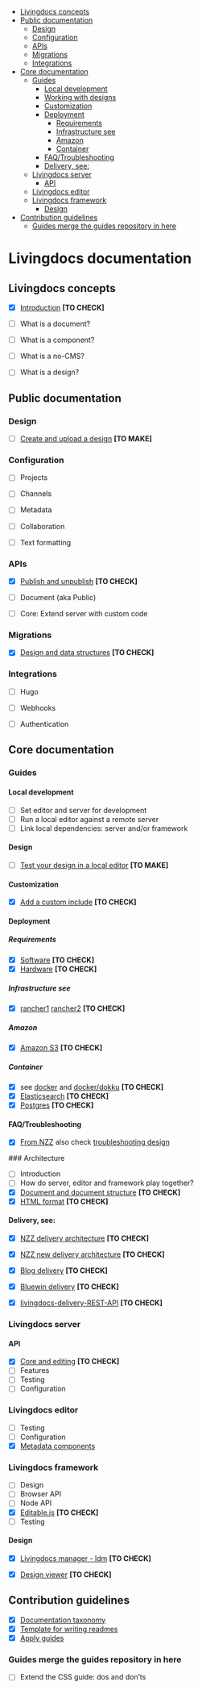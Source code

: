 - [Livingdocs concepts](#livingdocs-concepts)
- [Public documentation](#public-documentation)
  - [Design](#design)
  - [Configuration](#configuration)
  - [APIs](#apis)
  - [Migrations](#migrations)
  - [Integrations](#integrations)
- [Core documentation](#core-documentation)
  - [Guides](#guides)
    - [Local development](#local-development)
    - [Working with designs](#working-with-designs)
    - [Customization](#customization)
    - [Deployment](#deployment)
      - [Requirements](#requirements)
      - [Infrastructure see](#infrastructure-see)
      - [Amazon](#amazon)
      - [Container](#container)
    - [FAQ/Troubleshooting](#faqtroubleshooting)
    - [Delivery, see:](#delivery-see)
  - [Livingdocs server](#livingdocs-server)
    - [API](#api)
  - [Livingdocs editor](#livingdocs-editor)
  - [Livingdocs framework](#livingdocs-framework)
    - [Design](#design-1)
- [Contribution guidelines](#contribution-guidelines)
  - [Guides merge the guides repository in here](#guides-merge-the-guides-repository-in-here)




# Livingdocs documentation




## Livingdocs concepts

- [x] [Introduction](./livingdocs-concepts/introduction.md) **[TO CHECK]**
- [ ] What is a document?
- [ ] What is a component?
- [ ] What is a no-CMS?
- [ ] What is a design?




## Public documentation


### Design

- [ ] [Create and upload a design](./livingdocs-documentation/design)  **[TO MAKE]**


### Configuration

- [ ] Projects
- [ ] Channels
- [ ] Metadata
- [ ] Collaboration
- [ ] Text formatting


### APIs

- [x] [Publish and unpublish](./public-documentation/APIs/publish-plugin.md) **[TO CHECK]**
- [ ] Document (aka Public)
- [ ] Core: Extend server with custom code


### Migrations

- [x] [Design and data structures](./public-documentation/migrations/migrations.md)  **[TO CHECK]**


### Integrations

- [ ] Hugo
- [ ] Webhooks
- [ ] Authentication




## Core documentation


### Guides

#### Local development
- [ ] Set editor and server for development
- [ ] Run a local editor against a remote server
- [ ] Link local dependencies: server and/or framework

#### Design
- [ ] [Test your design in a local editor](./core-documentation/design) **[TO MAKE]**

#### Customization
- [x] [Add a custom include](./core-documentation/customization/add-custom-include.md) **[TO CHECK]**

#### Deployment

##### Requirements
- [x] [Software](./core-documentation/guides/deployment/requirements.md) **[TO CHECK]**
- [x] [Hardware](./core-documentation/guides/deployment/hardware-requirements.md) **[TO CHECK]**

##### Infrastructure see
- [x] [rancher1](https://github.com/upfrontIO/infrastructure) [rancher2](https://github.com/upfrontIO/livingdocs-rancher)  **[TO CHECK]**

##### Amazon
- [x] [Amazon S3](https://github.com/upfrontIO/livingdocs/blob/master/deployment/amazon_s3.md) **[TO CHECK]**

##### Container
- [x] see [docker](https://github.com/upfrontIO/livingdocs-docker) and [docker/dokku](https://github.com/upfrontIO/livingdocs/blob/master/deployment/docker.md) **[TO CHECK]**
- [x] [Elasticsearch](https://github.com/upfrontIO/dockerfile-elasticsearch) **[TO CHECK]**
- [x] [Postgres](https://github.com/upfrontIO/dockerfile-postgres) **[TO CHECK]**

#### FAQ/Troubleshooting
- [x] [From NZZ](https://github.com/nzzdev/cms-troubleshoot-guide) also check [troubleshooting design](https://github.com/nzzdev/morpheus/blob/develop/livingdocs/readme.md)


### Architecture

- [ ] Introduction
- [ ] How do server, editor and framework play together?
- [x] [Document and document structure](https://github.com/nzzdev/nzz-standard/blob/master/docs/json-format.md) **[TO CHECK]**
- [x] [HTML format](https://github.com/nzzdev/nzz-standard/blob/master/docs/html-format.md) **[TO CHECK]**

#### Delivery, see:
  - [x] [NZZ delivery architecture](https://github.com/nzzdev/cms-guide/blob/master/architecture/delivery_current.md) **[TO CHECK]**
  - [x] [NZZ new delivery architecture](https://github.com/nzzdev/cms-guide/blob/master/architecture/delivery_new.md) **[TO CHECK]**
  - [x] [Blog delivery](https://github.com/upfrontIO/livingdocs-delivery) **[TO CHECK]**
  - [x] [Bluewin delivery](https://github.com/upfrontIO/bluewin-delivery) **[TO CHECK]**
  - [x] [livingdocs-delivery-REST-API](https://github.com/upfrontIO/livingdocs/tree/master/delivery) **[TO CHECK]**


### Livingdocs server

#### API
- [x] [Core and editing](https://github.com/upfrontIO/livingdocs/tree/master/server) **[TO CHECK]**
- [ ] Features
- [ ] Testing
- [ ] Configuration

### Livingdocs editor

  - [ ] Testing
  - [ ] Configuration
  - [x] [Metadata components](https://github.com/upfrontIO/livingdocs-editor/pull/1088)

### Livingdocs framework

- [ ] Design
- [ ] Browser API
- [ ] Node API
- [x] [Editable.js](https://github.com/upfrontIO/editable.js) **[TO CHECK]**
- [ ] Testing

#### Design

- [x] [Livingdocs manager - ldm](https://github.com/upfrontIO/livingdocs-manager) **[TO CHECK]**
- [x] [Design viewer](https://github.com/upfrontIO/livingdocs-design-viewer) **[TO CHECK]**




## Contribution guidelines

- [x] [Documentation taxonomy]()
- [x] [Template for writing readmes]()
- [x] [Apply guides](https://github.com/upfrontIO/apply-guides)

### Guides merge the guides repository in here
  - [ ] Extend the CSS guide: dos and don’ts

